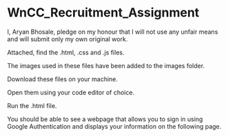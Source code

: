 # WnCC_Recruitment_Assignment
I, Aryan Bhosale, pledge on my honour that I will not use any unfair means and will submit only my own original work.

Attached, find the .html, .css and .js files.

The images used in these files have been added to the images folder.

Download these files on your machine.

Open them using your code editor of choice.

Run the .html file.

You should be able to see a webpage that allows you to sign in using Google Authentication and displays your information on the following page.
